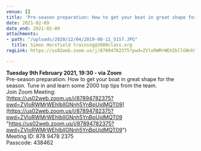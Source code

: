 ```yaml
---
venue: []
title: 'Pre-season preparation: How to get your boat in great shape for the season. '
date: 2021-02-09
date_end: 2021-02-09
attachments:
- path: "/uploads/2020/12/04/2019-08-11_5157.JPG"
  title: Simon Horsfield training@2000class.org
regLink: https://us02web.zoom.us/j/87894782375?pwd=ZVloRWMrWEhIbllGNnh5YnBpUjdMQT09

---
```

**Tuesday 9th February 2021, 19:30 - via Zoom**  
Pre-season preparation: How to get your boat in great shape for the season. Tune in and learn some 2000 top tips from the team.  
Join Zoom Meeting:  
[https://us02web.zoom.us/j/87894782375?pwd=ZVloRWMrWEhIbllGNnh5YnBpUjdMQT09](https://us02web.zoom.us/j/87894782375?pwd=ZVloRWMrWEhIbllGNnh5YnBpUjdMQT09 "https://us02web.zoom.us/j/87894782375?pwd=ZVloRWMrWEhIbllGNnh5YnBpUjdMQT09")  
Meeting ID: 878 9478 2375  
Passcode: 438462